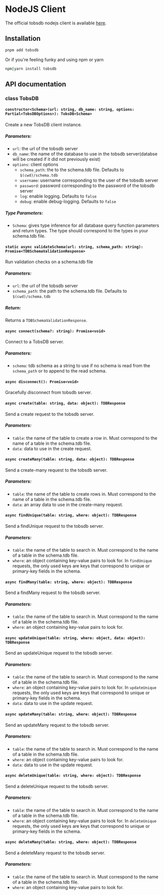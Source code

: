 # NodeJS Client

The official tobsdb nodejs client is available [here](https://npmjs.com/package/tobsdb).


## Installation

```bash
pnpm add tobsdb
```

Or if you're feeling funky and using npm or yarn

```bash
npm|yarn install tobsdb
```

## API documentation

### class TobsDB

#### `constructor<Schema>(url: string, db_name: string, options: Partial<TobsDBOptions>): TobsDB<Schema>` 

Create a new TobsDB client instance.

##### Parameters:

- `url`: the url of the tobsdb server
- `db_name`: the name of the database to use in the tobsdb server(databse will
be created if it did not previously exist)
- `options`: client options
    - `schema_path`: the to the schema.tdb file. Defaults to `$(cwd)/schema.tdb`
    - `username`: username corresponding to the user of the tobsdb server
    - `password`: password corresponding to the password of the tobsdb server
    - `log`: enable logging. Defaults to `false`
    - `debug`: enable debug-logging. Defaults to `false`

##### Type Parameters:

- `Schema`: gives type inference for all database query function parameters and return types.
The type should correspond to the types in your schema.tdb file.

#### `static async validateSchema(url: string, schema_path: string): Promise<TDBSchemaValidationResponse>`

Run validation checks on a schema.tdb file

##### Parameters:

- `url`: the url of the tobsdb server
- `schema_path`: the path to the schema.tdb file. Defaults to `$(cwd)/schema.tdb`

##### Return: 

Returns a `TDBSchemaValidationResponse`.

#### `async connect(schema?: string): Promise<void>`

Connect to a TobsDB server.

##### Parameters:
- `schema`: tdb schema as a string to use if no schema is read from the `schema_path` or to append to the read schema.


#### `async disconnect(): Promise<void>`

Gracefully disconnect from tobsdb server.

#### `async create(table: string, data: object): TDBResponse`

Send a create request to the tobsdb server.

##### Parameters:

- `table`: the name of the table to create a row in.
Must correspond to the name of a table in the schema.tdb file.
- `data`: data to use in the create request.

#### `async createMany(table: string, data: object): TDBResponse`

Send a create-many request to the tobsdb server.

##### Parameters:

- `table`: the name of the table to create rows in.
Must correspond to the name of a table in the schema.tdb file.
- `data`: an array data to use in the create-many request.

#### `async findUnique(table: string, where: object): TDBResponse`

Send a findUnique request to the tobsdb server.

##### Parameters:

- `table`: the name of the table to search in.
Must correspond to the name of a table in the schema.tdb file.
- `where`: an object containing key-value pairs to look for. 
In `findUnique` requests, the only used keys are keys that correspond to unique or primary-key fields in the schema.

#### `async findMany(table: string, where: object): TDBResponse`

Send a findMany request to the tobsdb server.

##### Parameters:

- `table`: the name of the table to search in.
Must correspond to the name of a table in the schema.tdb file.
- `where`: an object containing key-value pairs to look for.

#### `async updateUnique(table: string, where: object, data: object): TDBResponse`

Send an updateUnique request to the tobsdb server.

##### Parameters:

- `table`: the name of the table to search in.
Must correspond to the name of a table in the schema.tdb file.
- `where`: an object containing key-value pairs to look for.
In `updateUnique` requests, the only used keys are keys that correspond to unique or primary-key fields in the schema.
- `data`: data to use in the update request.

#### `async updateMany(table: string, where: object): TDBResponse`

Send an updateMany request to the tobsdb server.

##### Parameters:

- `table`: the name of the table to search in.
Must correspond to the name of a table in the schema.tdb file.
- `where`: an object containing key-value pairs to look for.
- `data`: data to use in the update request.

#### `async deleteUnique(table: string, where: object): TDBResponse`

Send a deleteUnique request to the tobsdb server.

##### Parameters:

- `table`: the name of the table to search in.
Must correspond to the name of a table in the schema.tdb file.
- `where`: an object containing key-value pairs to look for.
In `deleteUnique` requests, the only used keys are keys that correspond to unique or primary-key fields in the schema.

#### `async deleteMany(table: string, where: object): TDBResponse`

Send a deleteMany request to the tobsdb server.

##### Parameters:

- `table`: the name of the table to search in.
Must correspond to the name of a table in the schema.tdb file.
- `where`: an object containing key-value pairs to look for.
